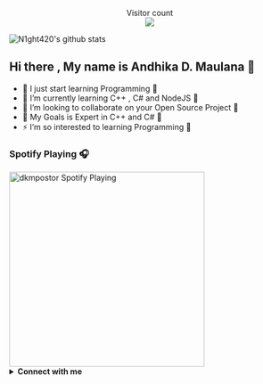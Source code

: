 <p align="center"> 
  Visitor count<br>
  <img src="https://profile-counter.glitch.me/dkmpostor/count.svg" />
</p>

<img align="center" alt="N1ght420's github stats" src="https://github-readme-stats.vercel.app/api?username=dkmpostor&count_private=true&show_icons=true&hide_border=true&include_all_commits=true&line_height=24&theme=radical"/>

## Hi there , My name is Andhika D. Maulana 👋

- 🔭 I just start learning Programming 🤣
- 🌱 I’m currently learning C++ , C# and NodeJS 🤣
- 👯 I’m looking to collaborate on your Open Source Project 🤣
- 🥅 My Goals is Expert in C++ and C# 🤣
- ⚡ I’m so interested to learning Programming 🤣

### Spotify Playing 🎧

<img src="https://now-playing-codestackr.vercel.app/api/spotify-playing" alt="dkmpostor Spotify Playing" width="350" />

<details>
  <summary><b>Connect with me</b></summary>
  <p align="center">
    <i>Let's connect and chat! We are about to Change the World.</i><br><br>
    <a href="https://twitter.com/dkftseasx" target="blank"><img align="center" src="https://cdn.jsdelivr.net/npm/simple-icons@3.0.1/icons/twitter.svg" alt="Andhika Dwi Maulana" height="30" width="40" /></a>
    <a href="https://fb.com/dkftseasx" target="blank"><img align="center" src="https://cdn.jsdelivr.net/npm/simple-icons@3.0.1/icons/facebook.svg" alt="Andhika Dwi Maulana" height="30" width="40" /></a>
    <a href="https://instagram.com/dkmpostor" target="blank"><img align="center" src="https://cdn.jsdelivr.net/npm/simple-icons@3.0.1/icons/instagram.svg" alt="dkmpostor" height="30" width="40" /></a>
    <a href="https://www.youtube.com/channel/UCefMp0xDr_gjHNzcGCj1Bww" target="blank"><img align="center" src="https://cdn.jsdelivr.net/npm/simple-icons@3.0.1/icons/youtube.svg" alt="DK Channel" height="30" width="40" /></a>
  </p>
</details>